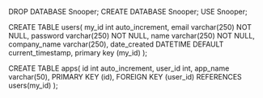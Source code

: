 DROP DATABASE Snooper;
CREATE DATABASE Snooper;
USE Snooper;

CREATE TABLE users(
my_id int auto_increment,
email varchar(250) NOT NULL,
password varchar(250) NOT NULL,
name varchar(250) NOT NULL,
company_name varchar(250),
date_created DATETIME DEFAULT current_timestamp,
primary key (my_id)
);

CREATE TABLE apps(
id int auto_increment,
user_id int,
app_name varchar(50),
PRIMARY KEY (id),
FOREIGN KEY (user_id) REFERENCES users(my_id)
);
